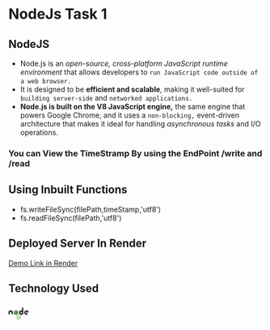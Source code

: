# NodeJs Task 1

## NodeJS 

 + Node.js is an *open-source, cross-platform JavaScript runtime environment* that allows developers to `run JavaScript code outside of a web browser.`
 + It is designed to be **efficient and scalable**, making it well-suited for `building server-side` and `networked applications.`
 + **Node.js is built on the V8 JavaScript engine,** the same engine that powers Google Chrome, and it uses a `non-blocking,` event-driven architecture that makes it ideal for handling *asynchronous tasks* and I/O operations.
  
### You can View the TimeStramp By using the EndPoint /write and /read

## Using Inbuilt Functions

  + fs.writeFileSync(filePath,timeStamp,'utf8')
  + fs.readFileSync(filePath,'utf8')

## Deployed Server In Render

 [Demo Link in Render](https://day1-task.onrender.com/)

## Technology Used

 <img src="https://raw.githubusercontent.com/devicons/devicon/master/icons/nodejs/nodejs-original-wordmark.svg" alt="nodejs" width="40" height="40"/> </a> <a href="https://www.rust-lang.org" target="_blank" rel="noreferrer">
     

  

